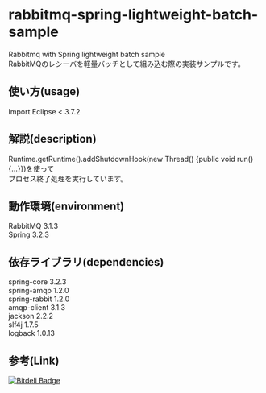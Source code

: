 rabbitmq-spring-lightweight-batch-sample
======================
Rabbitmq with Spring lightweight batch sample  
RabbitMQのレシーバを軽量バッチとして組み込む際の実装サンプルです。  
  
使い方(usage)
------
Import Eclipse < 3.7.2 
  
解説(description)
------
Runtime.getRuntime().addShutdownHook(new Thread() {public void run() {...}})を使って  
プロセス終了処理を実行しています。  
  
動作環境(environment)
------------
RabbitMQ 3.1.3  
Spring 3.2.3
  
依存ライブラリ(dependencies)
----------------
spring-core 3.2.3  
spring-amqp 1.2.0  
spring-rabbit 1.2.0  
amqp-client 3.1.3  
jackson 2.2.2  
slf4j 1.7.5  
logback 1.0.13  

参考(Link)
----------------
  


[![Bitdeli Badge](https://d2weczhvl823v0.cloudfront.net/heki1224/rabbitmq-spring-lightweight-batch-sample/trend.png)](https://bitdeli.com/free "Bitdeli Badge")

